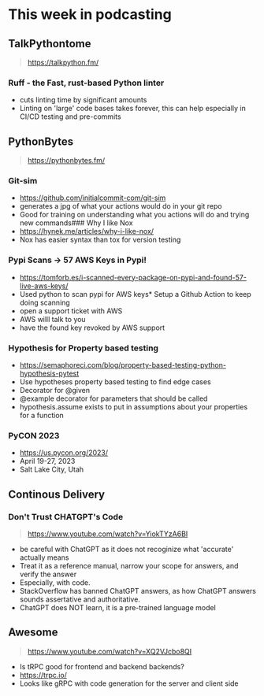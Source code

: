 # This week in podcasting

## TalkPythontome
> https://talkpython.fm/

### Ruff - the Fast, rust-based Python linter
* cuts linting time by significant amounts
* Linting on 'large' code bases takes forever, this can help especially in CI/CD testing and pre-commits

## PythonBytes
> https://pythonbytes.fm/

### Git-sim
* https://github.com/initialcommit-com/git-sim
* generates a jpg of what your actions would do in your git repo
* Good for training on understanding what you actions will do and trying new commands### Why I like Nox
* https://hynek.me/articles/why-i-like-nox/
* Nox has easier syntax than tox for version testing

### Pypi Scans -> 57 AWS Keys in Pypi!
* https://tomforb.es/i-scanned-every-package-on-pypi-and-found-57-live-aws-keys/
* Used python to scan pypi for AWS keys* Setup a Github Action to keep doing scanning    
* open a support ticket with AWS    
* AWS willl talk to you    
* have the found key revoked by AWS support

### Hypothesis for Property based testing
* https://semaphoreci.com/blog/property-based-testing-python-hypothesis-pytest
* Use hypotheses property based testing to find edge cases
* Decorator for @given
* @example decorator for parameters that should be called
* hypothesis.assume exists to put in assumptions about your properties for a function

### PyCON 2023
* https://us.pycon.org/2023/
* April 19-27, 2023
* Salt Lake City, Utah

## Continous Delivery

### Don't Trust CHATGPT's Code
> https://www.youtube.com/watch?v=YiokTYzA6BI

* be careful with ChatGPT as it does not recoginize what 'accurate' actually means
* Treat it as a reference manual, narrow your scope for answers, and verify the answer
* Especially, with code.
* StackOverflow has banned ChatGPT answers, as how ChatGPT answers sounds assertative and authoritative.
* ChatGPT does NOT learn, it is a pre-trained language model

## Awesome
> https://www.youtube.com/watch?v=XQ2VJcbo8QI

* Is tRPC good for frontend and backend backends?
* https://trpc.io/
* Looks like gRPC with code generation for the server and client side